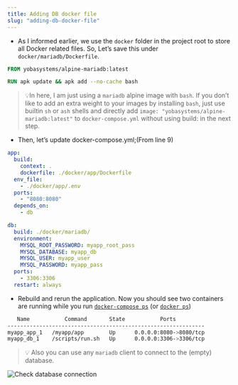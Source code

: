 ```yaml
---
title: Adding DB docker file
slug: "adding-db-docker-file"
---
```


- As I informed earlier, we use the `docker` folder in the project root to store all Docker related files. So, Let’s save this under `docker/mariadb/Dockerfile`.

```dockerfile
FROM yobasystems/alpine-mariadb:latest

RUN apk update && apk add --no-cache bash
```

> 💡In here, I am just using a `mariadb` alpine image with `bash`. If you don’t like to add an extra weight to your images by installing `bash`, just use builtin `sh` or `ash` shells and directly add `image: "yobasystems/alpine-mariadb:latest"` to `docker-compose.yml` without using build: in the next step.

- Then, let’s update docker-compose.yml;(From line 9)

```yml
app:
  build:
    context: .
    dockerfile: ./docker/app/Dockerfile
  env_file:
    - ./docker/app/.env
  ports:
    - "8080:8080"
  depends_on:
    - db

db:
  build: ./docker/mariadb/
  environment:
    MYSQL_ROOT_PASSWORD: myapp_root_pass
    MYSQL_DATABASE: myapp_db
    MYSQL_USER: myapp_user
    MYSQL_PASSWORD: myapp_pass
  ports:
    - 3306:3306
  restart: always
```

- Rebuild and rerun the application. Now you should see two containers are running while you run [`docker-compose ps`](https://docs.docker.com/compose/reference/ps/) (or [`docker ps`](https://docs.docker.com/engine/reference/commandline/ps/))

```bash
   Name           Command       State           Ports         
--------------------------------------------------------------
myapp_app_1   /myapp/app        Up      0.0.0.0:8080->8080/tcp
myapp_db_1    /scripts/run.sh   Up      0.0.0.0:3306->3306/tcp
```

>💡 Also you can use any `mariadb` client to connect to the (empty) database.

![Check database connection](/docs/a7.check_db_connection.png)